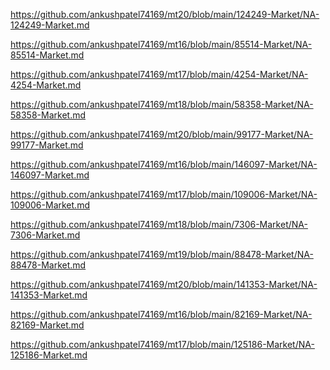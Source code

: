 <p><a href="https://github.com/ankushpatel74169/mt20/blob/main/124249-Market/NA-124249-Market.md">https://github.com/ankushpatel74169/mt20/blob/main/124249-Market/NA-124249-Market.md</a></p><p><a href="https://github.com/ankushpatel74169/mt16/blob/main/85514-Market/NA-85514-Market.md">https://github.com/ankushpatel74169/mt16/blob/main/85514-Market/NA-85514-Market.md</a></p><p><a href="https://github.com/ankushpatel74169/mt17/blob/main/4254-Market/NA-4254-Market.md">https://github.com/ankushpatel74169/mt17/blob/main/4254-Market/NA-4254-Market.md</a></p><p><a href="https://github.com/ankushpatel74169/mt18/blob/main/58358-Market/NA-58358-Market.md">https://github.com/ankushpatel74169/mt18/blob/main/58358-Market/NA-58358-Market.md</a></p><p><a href="https://github.com/ankushpatel74169/mt20/blob/main/99177-Market/NA-99177-Market.md">https://github.com/ankushpatel74169/mt20/blob/main/99177-Market/NA-99177-Market.md</a></p><p><a href="https://github.com/ankushpatel74169/mt16/blob/main/146097-Market/NA-146097-Market.md">https://github.com/ankushpatel74169/mt16/blob/main/146097-Market/NA-146097-Market.md</a></p><p><a href="https://github.com/ankushpatel74169/mt17/blob/main/109006-Market/NA-109006-Market.md">https://github.com/ankushpatel74169/mt17/blob/main/109006-Market/NA-109006-Market.md</a></p><p><a href="https://github.com/ankushpatel74169/mt18/blob/main/7306-Market/NA-7306-Market.md">https://github.com/ankushpatel74169/mt18/blob/main/7306-Market/NA-7306-Market.md</a></p><p><a href="https://github.com/ankushpatel74169/mt19/blob/main/88478-Market/NA-88478-Market.md">https://github.com/ankushpatel74169/mt19/blob/main/88478-Market/NA-88478-Market.md</a></p><p><a href="https://github.com/ankushpatel74169/mt20/blob/main/141353-Market/NA-141353-Market.md">https://github.com/ankushpatel74169/mt20/blob/main/141353-Market/NA-141353-Market.md</a></p><p><a href="https://github.com/ankushpatel74169/mt16/blob/main/82169-Market/NA-82169-Market.md">https://github.com/ankushpatel74169/mt16/blob/main/82169-Market/NA-82169-Market.md</a></p><p><a href="https://github.com/ankushpatel74169/mt17/blob/main/125186-Market/NA-125186-Market.md">https://github.com/ankushpatel74169/mt17/blob/main/125186-Market/NA-125186-Market.md</a></p>
